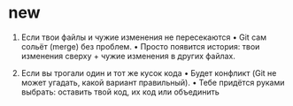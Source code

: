 # new
1. Если твои файлы и чужие изменения не пересекаются
	•	Git сам сольёт (merge) без проблем.
	•	Просто появится история: твои изменения сверху + чужие изменения в других файлах.

2. Если вы трогали один и тот же кусок кода
	•	Будет конфликт (Git не может угадать, какой вариант правильный).
	•	Тебе придётся руками выбрать: оставить твой код, их код или объединить